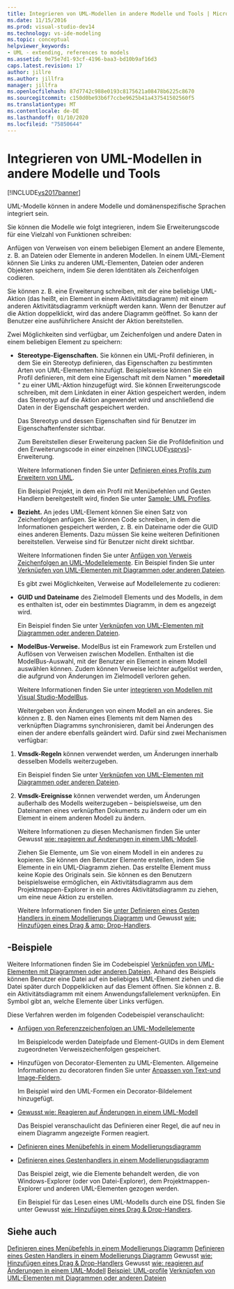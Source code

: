 ```yaml
---
title: Integrieren von UML-Modellen in andere Modelle und Tools | Microsoft-Dokumentation
ms.date: 11/15/2016
ms.prod: visual-studio-dev14
ms.technology: vs-ide-modeling
ms.topic: conceptual
helpviewer_keywords:
- UML - extending, references to models
ms.assetid: 9e75e7d1-93cf-4196-baa3-bd10b9af16d3
caps.latest.revision: 17
author: jillre
ms.author: jillfra
manager: jillfra
ms.openlocfilehash: 87d7742c988e0193c8175621a08478b6225c8670
ms.sourcegitcommit: c150d0be93b6f7ccbe9625b41a437541502560f5
ms.translationtype: MT
ms.contentlocale: de-DE
ms.lasthandoff: 01/10/2020
ms.locfileid: "75850644"
---
```

# <a name="integrate-uml-models-with-other-models-and-tools"></a>Integrieren von UML-Modellen in andere Modelle und Tools
[!INCLUDE[vs2017banner](../includes/vs2017banner.md)]

UML-Modelle können in andere Modelle und domänenspezifische Sprachen integriert sein.

 Sie können die Modelle wie folgt integrieren, indem Sie Erweiterungscode für eine Vielzahl von Funktionen schreiben:

 Anfügen von Verweisen von einem beliebigen Element an andere Elemente, z. B. an Dateien oder Elemente in anderen Modellen.
In einem UML-Element können Sie Links zu anderen UML-Elementen, Dateien oder anderen Objekten speichern, indem Sie deren Identitäten als Zeichenfolgen codieren.

 Sie können z. B. eine Erweiterung schreiben, mit der eine beliebige UML-Aktion (das heißt, ein Element in einem Aktivitätsdiagramm) mit einem anderen Aktivitätsdiagramm verknüpft werden kann. Wenn der Benutzer auf die Aktion doppelklickt, wird das andere Diagramm geöffnet. So kann der Benutzer eine ausführlichere Ansicht der Aktion bereitstellen.

 Zwei Möglichkeiten sind verfügbar, um Zeichenfolgen und andere Daten in einem beliebigen Element zu speichern:

- **Stereotype-Eigenschaften.** Sie können ein UML-Profil definieren, in dem Sie ein Stereotyp definieren, das Eigenschaften zu bestimmten Arten von UML-Elementen hinzufügt. Beispielsweise können Sie ein Profil definieren, mit dem eine Eigenschaft mit dem Namen " **moredetail** " zu einer UML-Aktion hinzugefügt wird. Sie können Erweiterungscode schreiben, mit dem Linkdaten in einer Aktion gespeichert werden, indem das Stereotyp auf die Aktion angewendet wird und anschließend die Daten in der Eigenschaft gespeichert werden.

   Das Stereotyp und dessen Eigenschaften sind für Benutzer im Eigenschaftenfenster sichtbar.

   Zum Bereitstellen dieser Erweiterung packen Sie die Profildefinition und den Erweiterungscode in einer einzelnen [!INCLUDE[vsprvs](../includes/vsprvs-md.md)]-Erweiterung.

   Weitere Informationen finden Sie unter [Definieren eines Profils zum Erweitern von UML](../modeling/define-a-profile-to-extend-uml.md).

   Ein Beispiel Projekt, in dem ein Profil mit Menübefehlen und Gesten Handlern bereitgestellt wird, finden Sie unter [Sample: UML Profiles](https://docs.microsoft.com/samples/browse/?redirectedfrom=MSDN-samples).

- **Bezieht.** An jedes UML-Element können Sie einen Satz von Zeichenfolgen anfügen. Sie können Code schreiben, in dem die Informationen gespeichert werden, z. B. ein Dateiname oder die GUID eines anderen Elements. Dazu müssen Sie keine weiteren Definitionen bereitstellen. Verweise sind für Benutzer nicht direkt sichtbar.

   Weitere Informationen finden Sie unter [Anfügen von Verweis Zeichenfolgen an UML-Modellelemente](../modeling/attach-reference-strings-to-uml-model-elements.md). Ein Beispiel finden Sie unter [Verknüpfen von UML-Elementen mit Diagrammen oder anderen Dateien](https://docs.microsoft.com/samples/browse/?redirectedfrom=MSDN-samples).

  Es gibt zwei Möglichkeiten, Verweise auf Modellelemente zu codieren:

- **GUID und Dateiname** des Zielmodell Elements und des Modells, in dem es enthalten ist, oder ein bestimmtes Diagramm, in dem es angezeigt wird.

   Ein Beispiel finden Sie unter [Verknüpfen von UML-Elementen mit Diagrammen oder anderen Dateien](https://docs.microsoft.com/samples/browse/?redirectedfrom=MSDN-samples).

- **ModelBus-Verweise.** ModelBus ist ein Framework zum Erstellen und Auflösen von Verweisen zwischen Modellen. Enthalten ist die ModelBus-Auswahl, mit der Benutzer ein Element in einem Modell auswählen können. Zudem können Verweise leichter aufgelöst werden, die aufgrund von Änderungen im Zielmodell verloren gehen.

   Weitere Informationen finden Sie unter [integrieren von Modellen mit Visual Studio-ModelBus](../modeling/integrating-models-by-using-visual-studio-modelbus.md).

  Weitergeben von Änderungen von einem Modell an ein anderes.
  Sie können z. B. den Namen eines Elements mit dem Namen des verknüpften Diagramms synchronisieren, damit bei Änderungen des einen der andere ebenfalls geändert wird. Dafür sind zwei Mechanismen verfügbar:

1. **Vmsdk-Regeln** können verwendet werden, um Änderungen innerhalb desselben Modells weiterzugeben.

    Ein Beispiel finden Sie unter [Verknüpfen von UML-Elementen mit Diagrammen oder anderen Dateien](https://docs.microsoft.com/samples/browse/?redirectedfrom=MSDN-samples).

2. **Vmsdk-Ereignisse** können verwendet werden, um Änderungen außerhalb des Modells weiterzugeben – beispielsweise, um den Dateinamen eines verknüpften Dokuments zu ändern oder um ein Element in einem anderen Modell zu ändern.

   Weitere Informationen zu diesen Mechanismen finden Sie unter Gewusst [wie: reagieren auf Änderungen in einem UML-Modell](../misc/how-to-respond-to-changes-in-a-uml-model.md).

   Ziehen Sie Elemente, um Sie von einem Modell in ein anderes zu kopieren. Sie können den Benutzer Elemente erstellen, indem Sie Elemente in ein UML-Diagramm ziehen. Das erstellte Element muss keine Kopie des Originals sein. Sie können es den Benutzern beispielsweise ermöglichen, ein Aktivitätsdiagramm aus dem Projektmappen-Explorer in ein anderes Aktivitätsdiagramm zu ziehen, um eine neue Aktion zu erstellen.

   Weitere Informationen finden Sie [unter Definieren eines Gesten Handlers in einem Modellierungs Diagramm](../modeling/define-a-gesture-handler-on-a-modeling-diagram.md) und Gewusst [wie: Hinzufügen eines Drag & amp; Drop-Handlers](../modeling/how-to-add-a-drag-and-drop-handler.md).

## <a name="samples"></a>-Beispiele
 Weitere Informationen finden Sie im Codebeispiel [Verknüpfen von UML-Elementen mit Diagrammen oder anderen Dateien](https://docs.microsoft.com/samples/browse/?redirectedfrom=MSDN-samples). Anhand des Beispiels können Benutzer eine Datei auf ein beliebiges UML-Element ziehen und die Datei später durch Doppelklicken auf das Element öffnen. Sie können z. B. ein Aktivitätsdiagramm mit einem Anwendungsfallelement verknüpfen. Ein Symbol gibt an, welche Elemente über Links verfügen.

 Diese Verfahren werden im folgenden Codebeispiel veranschaulicht:

- [Anfügen von Referenzzeichenfolgen an UML-Modellelemente](../modeling/attach-reference-strings-to-uml-model-elements.md)

   Im Beispielcode werden Dateipfade und Element-GUIDs in dem Element zugeordneten Verweiszeichenfolgen gespeichert.

- Hinzufügen von Decorator-Elementen zu UML-Elementen. Allgemeine Informationen zu decoratoren finden Sie unter [Anpassen von Text-und Image-Feldern](../modeling/customizing-text-and-image-fields.md).

   Im Beispiel wird den UML-Formen ein Decorator-Bildelement hinzugefügt.

- [Gewusst wie: Reagieren auf Änderungen in einem UML-Modell](../misc/how-to-respond-to-changes-in-a-uml-model.md)

   Das Beispiel veranschaulicht das Definieren einer Regel, die auf neu in einem Diagramm angezeigte Formen reagiert.

- [Definieren eines Menübefehls in einem Modellierungsdiagramm](../modeling/define-a-menu-command-on-a-modeling-diagram.md)

- [Definieren eines Gestenhandlers in einem Modellierungsdiagramm](../modeling/define-a-gesture-handler-on-a-modeling-diagram.md)

   Das Beispiel zeigt, wie die Elemente behandelt werden, die von Windows-Explorer (oder von Datei-Explorer), dem Projektmappen-Explorer und anderen UML-Elementen gezogen werden.

  Ein Beispiel für das Lesen eines UML-Modells durch eine DSL finden Sie unter Gewusst [wie: Hinzufügen eines Drag & Drop-Handlers](../modeling/how-to-add-a-drag-and-drop-handler.md).

## <a name="see-also"></a>Siehe auch
 [Definieren eines Menübefehls in einem Modellierungs Diagramm](../modeling/define-a-menu-command-on-a-modeling-diagram.md) [Definieren eines Gesten Handlers in einem Modellierungs Diagramm](../modeling/define-a-gesture-handler-on-a-modeling-diagram.md) Gewusst [wie: Hinzufügen eines Drag & Drop-Handlers](../modeling/how-to-add-a-drag-and-drop-handler.md) Gewusst [wie: reagieren auf Änderungen in einem UML-Modell](../misc/how-to-respond-to-changes-in-a-uml-model.md) [Beispiel: UML-profile](https://docs.microsoft.com/samples/browse/?redirectedfrom=MSDN-samples) [Verknüpfen von UML-Elementen mit Diagrammen oder anderen Dateien](https://docs.microsoft.com/samples/browse/?redirectedfrom=MSDN-samples)
